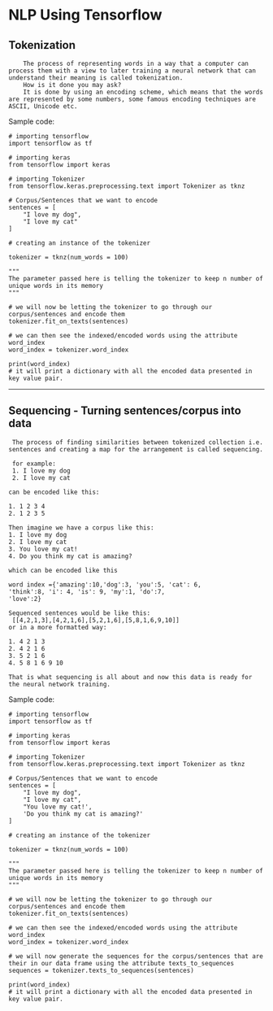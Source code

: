 # NLP Using Tensorflow

## Tokenization

        The process of representing words in a way that a computer can process them with a view to later training a neural network that can understand their meaning is called tokenization.
        How is it done you may ask?
        It is done by using an encoding scheme, which means that the words are represented by some numbers, some famous encoding techniques are ASCII, Unicode etc.

Sample code:

    # importing tensorflow
    import tensorflow as tf
    
    # importing keras
    from tensorflow import keras
    
    # importing Tokenizer
    from tensorflow.keras.preprocessing.text import Tokenizer as tknz

    # Corpus/Sentences that we want to encode
    sentences = [
        "I love my dog",
        "I love my cat"
    ]

    # creating an instance of the tokenizer

    tokenizer = tknz(num_words = 100)
    
    """
    The parameter passed here is telling the tokenizer to keep n number of unique words in its memory
    """
    
    # we will now be letting the tokenizer to go through our corpus/sentences and encode them
    tokenizer.fit_on_texts(sentences)
    
    # we can then see the indexed/encoded words using the attribute word_index
    word_index = tokenizer.word_index
    
    print(word_index)
    # it will print a dictionary with all the encoded data presented in key value pair.

_ _ _

## Sequencing - Turning sentences/corpus into data

     The process of finding similarities between tokenized collection i.e. sentences and creating a map for the arrangement is called sequencing.

     for example: 
     1. I love my dog
     2. I love my cat

    can be encoded like this:

    1. 1 2 3 4
    2. 1 2 3 5

    Then imagine we have a corpus like this:
    1. I love my dog
    2. I love my cat
    3. You love my cat!
    4. Do you think my cat is amazing?

    which can be encoded like this

    word index ={'amazing':10,'dog':3, 'you':5, 'cat': 6,
    'think':8, 'i': 4, 'is': 9, 'my':1, 'do':7,
    'love':2}

    Sequenced sentences would be like this:
     [[4,2,1,3],[4,2,1,6],[5,2,1,6],[5,8,1,6,9,10]]
    or in a more formatted way:

    1. 4 2 1 3
    2. 4 2 1 6
    3. 5 2 1 6
    4. 5 8 1 6 9 10

    That is what sequencing is all about and now this data is ready for the neural network training.

Sample code:

    # importing tensorflow
    import tensorflow as tf
    
    # importing keras
    from tensorflow import keras
    
    # importing Tokenizer
    from tensorflow.keras.preprocessing.text import Tokenizer as tknz

    # Corpus/Sentences that we want to encode
    sentences = [
        "I love my dog",
        "I love my cat",
        "You love my cat!',
        'Do you think my cat is amazing?'
    ]

    # creating an instance of the tokenizer

    tokenizer = tknz(num_words = 100)
    
    """
    The parameter passed here is telling the tokenizer to keep n number of unique words in its memory
    """
    
    # we will now be letting the tokenizer to go through our corpus/sentences and encode them
    tokenizer.fit_on_texts(sentences)
    
    # we can then see the indexed/encoded words using the attribute word_index
    word_index = tokenizer.word_index

    # we will now generate the sequences for the corpus/sentences that are their in our data frame using the attribute texts_to_sequences
    sequences = tokenizer.texts_to_sequences(sentences)
    
    print(word_index)
    # it will print a dictionary with all the encoded data presented in key value pair.